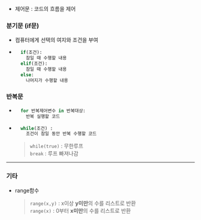- 제어문 : 코드의 흐름을 제어  

### 분기문 (if문)  
- 컴퓨터에게 선택의 여지와 조건을 부여  
- ```python
    if(조건):
      참일 때 수행할 내용
    elif(조건):
      참일 때 수행할 내용
    else:
      나머지가 수행할 내용
  ```  
  
### 반복문  
- ```python
    for 반복제어변수 in 반복대상:
      반복 실행할 코드
  ```  
- ```python
    while(조건) :
      조건이 참일 동안 반복 수행할 코드
  ```  
  > `while(true)` : 무한루프  
  > `break` : 루프 빠져나감  

- - -  

### 기타  
- range함수  
  > `range(x,y)` : x이상 **y미만**의 수를 리스트로 반환  
  > `range(x)` : 0부터 **x미만**의 수를 리스트로 반환  
